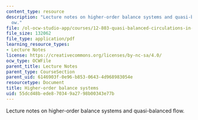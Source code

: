 ```yaml
---
content_type: resource
description: "Lecture notes on higher-order balance systems and quasi-balanced \uFB02\
  ow."
file: /ol-ocw-studio-app/courses/12-803-quasi-balanced-circulations-in-oceans-and-atmospheres-fall-2009/55dcd48bede870349a2798b00343e77b_MIT12_803F09_lec15.pdf
file_size: 132062
file_type: application/pdf
learning_resource_types:
- Lecture Notes
license: https://creativecommons.org/licenses/by-nc-sa/4.0/
ocw_type: OCWFile
parent_title: Lecture Notes
parent_type: CourseSection
parent_uid: 6146903f-0e96-b853-0643-4d968983054e
resourcetype: Document
title: Higher-order balance systems
uid: 55dcd48b-ede8-7034-9a27-98b00343e77b
---
```

Lecture notes on higher-order balance systems and quasi-balanced ﬂow.